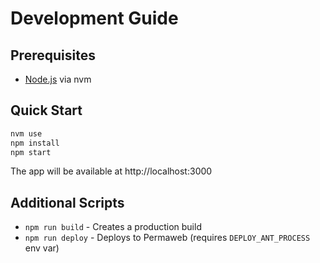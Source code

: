 # Development Guide

## Prerequisites

- [Node.js](https://nodejs.org/) via nvm

## Quick Start

```bash
nvm use
npm install
npm start
```

The app will be available at http://localhost:3000

## Additional Scripts

- `npm run build` - Creates a production build
- `npm run deploy` - Deploys to Permaweb (requires `DEPLOY_ANT_PROCESS` env var)
